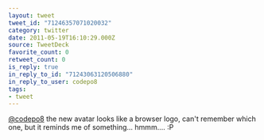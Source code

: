 ```yaml
---
layout: tweet
tweet_id: "71246357071020032"
category: twitter
date: 2011-05-19T16:10:29.000Z
source: TweetDeck
favorite_count: 0
retweet_count: 0
is_reply: true
in_reply_to_id: "71243063120506880"
in_reply_to_user: codepo8
tags:
- tweet
---
```


[@codepo8](https://twitter.com/@codepo8) the new avatar looks like a browser logo, can't remember which one, but it reminds me of something... hmmm.... :P
